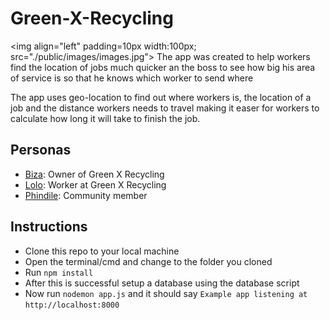 # Green-X-Recycling

<img align="left" padding=10px width:100px; src="./public/images/images.jpg">
The app was created to help workers find the location of jobs much quicker an the boss to see how big his area of service is so that he knows which worker to send where

The app uses geo-location to find out where workers is, the location of a job and the distance workers needs to travel making it easer for workers to calculate how long it will take to finish the job.

## Personas
* [Biza](/Persona_Biza.md): Owner of Green X Recycling
* [Lolo](/Persona_Lolo.md): Worker at Green X Recycling
* [Phindile](/Persona_Phindile): Community member

## Instructions
* Clone this repo to your local machine
* Open the terminal/cmd and change to the folder you cloned
* Run ```npm install```
* After this is successful setup a database using the database script
* Now run ```nodemon app.js``` and it should say ```Example app listening at http://localhost:8000```
